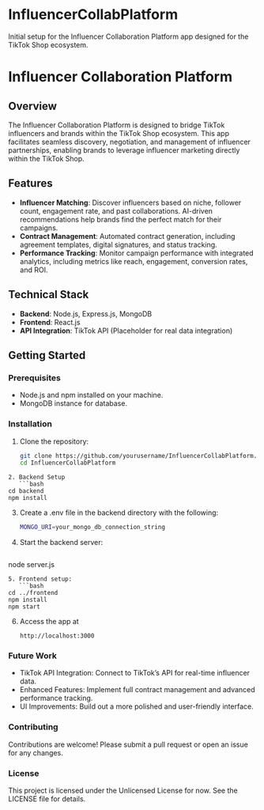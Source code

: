 # InfluencerCollabPlatform
Initial setup for the Influencer Collaboration Platform app designed for the TikTok Shop ecosystem.

# Influencer Collaboration Platform

## Overview
The Influencer Collaboration Platform is designed to bridge TikTok influencers and brands within the TikTok Shop ecosystem. This app facilitates seamless discovery, negotiation, and management of influencer partnerships, enabling brands to leverage influencer marketing directly within the TikTok Shop.

## Features
- **Influencer Matching**: Discover influencers based on niche, follower count, engagement rate, and past collaborations. AI-driven recommendations help brands find the perfect match for their campaigns.
- **Contract Management**: Automated contract generation, including agreement templates, digital signatures, and status tracking.
- **Performance Tracking**: Monitor campaign performance with integrated analytics, including metrics like reach, engagement, conversion rates, and ROI.

## Technical Stack
- **Backend**: Node.js, Express.js, MongoDB
- **Frontend**: React.js
- **API Integration**: TikTok API (Placeholder for real data integration)

## Getting Started

### Prerequisites
- Node.js and npm installed on your machine.
- MongoDB instance for database.

### Installation
1. Clone the repository:
   ```bash
   git clone https://github.com/yourusername/InfluencerCollabPlatform.git
   cd InfluencerCollabPlatform
```
2. Backend Setup
   ```bash
cd backend
npm install
```
3. Create a .env file in the backend directory with the following:
   ```bash
   MONGO_URI=your_mongo_db_connection_string
   ```
4. Start the backend server:
   ```bash
node server.js
```
5. Frontend setup:
   ```bash
cd ../frontend
npm install
npm start
```
6. Access the app at
   ```
   http://localhost:3000
   ```

### Future Work
- TikTok API Integration: Connect to TikTok’s API for real-time influencer data.
- Enhanced Features: Implement full contract management and advanced performance tracking.
- UI Improvements: Build out a more polished and user-friendly interface.

### Contributing
Contributions are welcome! Please submit a pull request or open an issue for any changes.

### License
This project is licensed under the Unlicensed License for now. See the LICENSE file for details.

